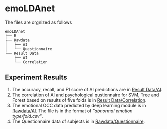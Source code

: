 # emoLDAnet

The files are orgnized as follows
```
emoLDAnet
├── R
├── Rawdata
│   ├── AI
│   └── Questionnaire
└── Result Data
    ├── AI
    └── Correlation

```

## Experiment Results

1. The accuracy, recall, and F1 score of AI predictions are in [Result Data/AI](./Result%20Data/AI/).
2. The correlation of AI and psychological qustionnaire for SVM, Tree and Forest based on results of five folds is in [Result Data/Correlation](./Result%20Data/Correlation/).
3. The emotional OCC data predicted by deep learning module is in [Rawdata/AI](./Rawdata/AI/). The file is in the format of *"abnormal emotion type/fold.csv"*.
4. The Questionnaire data of subjects is in [Rawdata/Questionnaire](./Rawdata/Questionnaire/).

